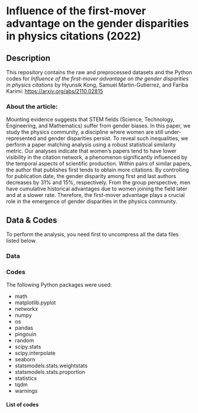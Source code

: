 # Influence of the first-mover advantage on the gender disparities in physics citations (2022)

## Description
This repository contains the raw and preprocessed datasets and the Python codes for *Influence of the first-mover advantage on the gender disparities in physics citations* by Hyunsik Kong, Samuel Martin-Gutierrez, and Fariba Karimi: https://arxiv.org/abs/2110.02815

### About the article:
Mounting evidence suggests that STEM fields (Science, Technology, Engineering, and Mathematics) suffer from gender biases. In this paper, we study the physics community, a discipline where women are still under-represented and gender disparities persist. To reveal such inequalities, we perform a paper matching analysis using a robust statistical similarity metric. Our analyses indicate that women’s papers tend to have lower visibility in the citation network, a phenomenon significantly influenced by the temporal aspects of scientific production. Within pairs of similar papers, the author that publishes first tends to obtain more citations. By controlling for publication date, the gender disparity among first and last authors decreases by 31% and 15%, respectively. From the group perspective, men have cumulative historical advantages due to women joining the field later and at a slower rate. Therefore, the first-mover advantage plays a crucial role in the emergence of gender disparities in the physics community.

## Data & Codes

To perform the analysis, you need first to uncompress all the data files listed below.

### Data

### Codes

The following Python packages were used:
- math
- matplotlib.pyplot
- networkx
- numpy
- os
- pandas
- pingouin
- random
- scipy.stats
- scipy.interpolate
- seaborn
- statsmodels.stats.weightstats
- statsmodels.stats.proportion
- statistics
- tqdm
- warnings

#### List of codes
